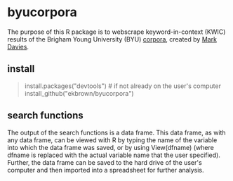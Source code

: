 # byucorpora
The purpose of this R package is to webscrape keyword-in-context (KWIC) results of the Brigham Young University (BYU) [corpora](http://corpus.byu.edu/), created by [Mark Davies](http://davies-linguistics.byu.edu/personal/). 

## install
> install.packages("devtools")  # if not already on the user's computer
> install_github("ekbrown/byucorpora")

## search functions
The output of the search functions is a data frame. This data frame, as with any data frame, can be viewed with R by typing the name of the variable into which the data frame was saved, or by using View(dfname) (where dfname is replaced with the actual variable name that the user specified). Further, the data frame can be saved to the hard drive of the user's computer and then imported into a spreadsheet for further analysis.
